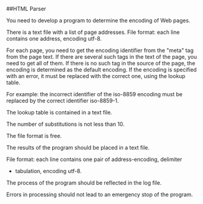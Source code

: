 ﻿##HTML Parser

You need to develop a program to determine the encoding of Web pages.

There is a text file with a list of page addresses.
File format: each line contains one address, encoding utf-8.

For each page, you need to get the encoding identifier from the "meta" tag from the page text.
If there are several such tags in the text of the page, you need to get all of them.
If there is no such tag in the source of the page, the encoding is determined as the default encoding.
If the encoding is specified with an error, it must be replaced with the correct one, using the lookup table.

For example: the incorrect identifier of the iso-8859 encoding must be replaced by the correct identifier iso-8859-1.

The lookup table is contained in a text file.

The number of substitutions is not less than 10.

The file format is free.

The results of the program should be placed in a text file.

File format: each line contains one pair of address-encoding, delimiter
- tabulation, encoding utf-8.

The process of the program should be reflected in the log file.

Errors in processing should not lead to an emergency stop of the program.